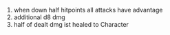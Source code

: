 1. when down half hitpoints all attacks have advantage
2. additional d8 dmg
3. half of dealt dmg ist healed to Character